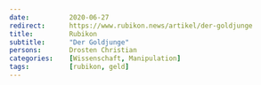 ```yaml
---
date:          2020-06-27
redirect:      https://www.rubikon.news/artikel/der-goldjunge
title:         Rubikon
subtitle:      "Der Goldjunge"
persons:       Drosten Christian
categories:    [Wissenschaft, Manipulation]
tags:          [rubikon, geld]
---
```

